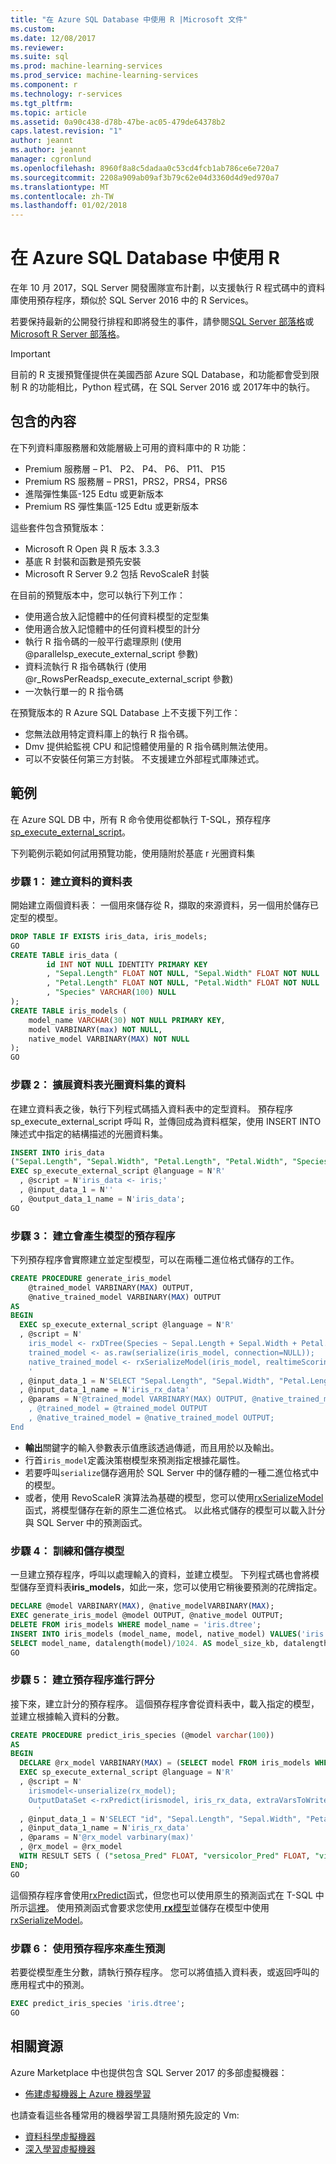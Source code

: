 ```yaml
---
title: "在 Azure SQL Database 中使用 R |Microsoft 文件"
ms.custom: 
ms.date: 12/08/2017
ms.reviewer: 
ms.suite: sql
ms.prod: machine-learning-services
ms.prod_service: machine-learning-services
ms.component: r
ms.technology: r-services
ms.tgt_pltfrm: 
ms.topic: article
ms.assetid: 0a90c438-d78b-47be-ac05-479de64378b2
caps.latest.revision: "1"
author: jeannt
ms.author: jeannt
manager: cgronlund
ms.openlocfilehash: 8960f8a8c5dadaa0c53cd4fcb1ab786ce6e720a7
ms.sourcegitcommit: 2208a909ab09af3b79c62e04d3360d4d9ed970a7
ms.translationtype: MT
ms.contentlocale: zh-TW
ms.lasthandoff: 01/02/2018
---
```

# <a name="using-r-in-azure-sql-database"></a>在 Azure SQL Database 中使用 R

在年 10 月 2017，SQL Server 開發團隊宣布計劃，以支援執行 R 程式碼中的資料庫使用預存程序，類似於 SQL Server 2016 中的 R Services。 

若要保持最新的公開發行排程和即將發生的事件，請參閱[SQL Server 部落格](https://blogs.technet.microsoft.com/dataplatforminsider/)或[Microsoft R Server 部落格](https://blogs.msdn.microsoft.com/rserver/)。

> [!IMPORTANT]
> 目前的 R 支援預覽僅提供在美國西部 Azure SQL Database，和功能都會受到限制 R 的功能相比，Python 程式碼，在 SQL Server 2016 或 2017年中的執行。

## <a name="whats-included"></a>包含的內容

在下列資料庫服務層和效能層級上可用的資料庫中的 R 功能：
 
- Premium 服務層 – P1、 P2、 P4、 P6、 P11、 P15
- Premium RS 服務層 – PRS1，PRS2，PRS4，PRS6
- 進階彈性集區-125 Edtu 或更新版本
- Premium RS 彈性集區-125 Edtu 或更新版本

這些套件包含預覽版本：

+   Microsoft R Open 與 R 版本 3.3.3
+   基底 R 封裝和函數是預先安裝
+   Microsoft R Server 9.2 包括 RevoScaleR 封裝

在目前的預覽版本中，您可以執行下列工作：

+ 使用適合放入記憶體中的任何資料模型的定型集
+   使用適合放入記憶體中的任何資料模型的計分
+   執行 R 指令碼的一般平行處理原則 (使用@parallelsp_execute_external_script 參數)
+   資料流執行 R 指令碼執行 (使用@r_RowsPerReadsp_execute_external_script 參數)
+   一次執行單一的 R 指令碼


在預覽版本的 R Azure SQL Database 上不支援下列工作：

+ 您無法啟用特定資料庫上的執行 R 指令碼。
+ Dmv 提供給監視 CPU 和記憶體使用量的 R 指令碼則無法使用。
+ 可以不安裝任何第三方封裝。 不支援建立外部程式庫陳述式。

## <a name="example"></a>範例

在 Azure SQL DB 中，所有 R 命令使用從都執行 T-SQL，預存程序[sp_execute_external_script](https://docs.microsoft.com/sql/relational-databases/system-stored-procedures/sp-execute-external-script-transact-sql)。 

下列範例示範如何試用預覽功能，使用隨附於基底 r 光圈資料集

### <a name="step-1-create-the-data-tables"></a>步驟 1： 建立資料的資料表

開始建立兩個資料表： 一個用來儲存從 R，擷取的來源資料，另一個用於儲存已定型的模型。

```sql
DROP TABLE IF EXISTS iris_data, iris_models;
GO
CREATE TABLE iris_data (
        id INT NOT NULL IDENTITY PRIMARY KEY
        , "Sepal.Length" FLOAT NOT NULL, "Sepal.Width" FLOAT NOT NULL
        , "Petal.Length" FLOAT NOT NULL, "Petal.Width" FLOAT NOT NULL
        , "Species" VARCHAR(100) NULL
);
CREATE TABLE iris_models (
    model_name VARCHAR(30) NOT NULL PRIMARY KEY,
    model VARBINARY(max) NOT NULL,
    native_model VARBINARY(MAX) NOT NULL
);
GO
```

### <a name="step-2-populate-table-with-data-from-the-iris-dataset"></a>步驟 2： 擴展資料表光圈資料集的資料

在建立資料表之後，執行下列程式碼插入資料表中的定型資料。 預存程序 sp_execute_external_script 呼叫 R，並傳回成為資料框架，使用 INSERT INTO 陳述式中指定的結構描述的光圈資料集。

```sql
INSERT INTO iris_data
("Sepal.Length", "Sepal.Width", "Petal.Length", "Petal.Width", "Species")
EXEC sp_execute_external_script @language = N'R'
  , @script = N'iris_data <- iris;'
  , @input_data_1 = N''
  , @output_data_1_name = N'iris_data';
GO
```

### <a name="step-3-create-the-stored-procedure-that-generates-the-model"></a>步驟 3： 建立會產生模型的預存程序

下列預存程序會實際建立並定型模型，可以在兩種二進位格式儲存的工作。

```sql
CREATE PROCEDURE generate_iris_model
    @trained_model VARBINARY(MAX) OUTPUT, 
    @native_trained_model VARBINARY(MAX) OUTPUT
AS
BEGIN
  EXEC sp_execute_external_script @language = N'R'
  , @script = N'
    iris_model <- rxDTree(Species ~ Sepal.Length + Sepal.Width + Petal.Length + Petal.Width, data = iris_rx_data);
    trained_model <- as.raw(serialize(iris_model, connection=NULL));
    native_trained_model <- rxSerializeModel(iris_model, realtimeScoringOnly = TRUE)
    '
  , @input_data_1 = N'SELECT "Sepal.Length", "Sepal.Width", "Petal.Length", "Petal.Width", "Species" FROM iris_data'
  , @input_data_1_name = N'iris_rx_data'
  , @params = N'@trained_model VARBINARY(MAX) OUTPUT, @native_trained_model VARBINARY(MAX) OUTPUT
    , @trained_model = @trained_model OUTPUT
    , @native_trained_model = @native_trained_model OUTPUT;
End
```

+ **輸出**關鍵字的輸入參數表示值應該透過傳遞，而且用於以及輸出。
+ 行首`iris_model`定義決策樹模型來預測指定根據花屬性。
+ 若要呼叫`serialize`儲存適用於 SQL Server 中的儲存體的一種二進位格式中的模型。 
+ 或者，使用 RevoScaleR 演算法為基礎的模型，您可以使用[rxSerializeModel](https://docs.microsoft.com/machine-learning-server/r-reference/revoscaler/rxserializemodel)函式，將模型儲存在新的原生二進位格式。 以此格式儲存的模型可以載入計分與 SQL Server 中的預測函式。

### <a name="step-4-train-and-save-the-model"></a>步驟 4： 訓練和儲存模型

一旦建立預存程序，呼叫以處理輸入的資料，並建立模型。 下列程式碼也會將模型儲存至資料表**iris_models**，如此一來，您可以使用它稍後要預測的花牌指定。

```sql
DECLARE @model VARBINARY(MAX), @native_modelVARBINARY(MAX);
EXEC generate_iris_model @model OUTPUT, @native_model OUTPUT;
DELETE FROM iris_models WHERE model_name = 'iris.dtree';
INSERT INTO iris_models (model_name, model, native_model) VALUES('iris.dtree', @model, @native_model);
SELECT model_name, datalength(model)/1024. AS model_size_kb, datalength(native_model)/1024. AS native_model_size_kb FROM iris_models;
GO
```

### <a name="step-5-create-a-stored-procedure-for-scoring"></a>步驟 5： 建立預存程序進行評分

接下來，建立計分的預存程序。 這個預存程序會從資料表中，載入指定的模型，並建立根據輸入資料的分數。

```sql
CREATE PROCEDURE predict_iris_species (@model varchar(100))
AS
BEGIN
  DECLARE @rx_model VARBINARY(MAX) = (SELECT model FROM iris_models WHERE model_name = @model);
  EXEC sp_execute_external_script @language = N'R'
  , @script = N'
    irismodel<-unserialize(rx_model);
    OutputDataSet <-rxPredict(irismodel, iris_rx_data, extraVarsToWrite = c("Species", "id"));
      '
  , @input_data_1 = N'SELECT "id", "Sepal.Length", "Sepal.Width", "Petal.Length", "Petal.Width", "Species" FROM iris_data'
  , @input_data_1_name = N'iris_rx_data'
  , @params = N'@rx_model varbinary(max)'
  , @rx_model = @rx_model
  WITH RESULT SETS ( ("setosa_Pred" FLOAT, "versicolor_Pred" FLOAT, "virginica_Pred" FLOAT, "Species.Actual" VARCHAR(100), "id" INT));
END;
GO
```

這個預存程序會使用[rxPredict](https://docs.microsoft.com/machine-learning-server/r-reference/revoscaler/rxpredict)函式，但您也可以使用原生的預測函式在 T-SQL 中所示[這裡](https://blogs.msdn.microsoft.com/sqlserverstorageengine/2017/09/25/announcing-general-availability-of-native-scoring-using-predict-function-in-azure-sql-database/)。 使用預測函式會要求您使用[ **rx**模型](https://docs.microsoft.com/machine-learning-server/r/concept-what-is-revoscaler)並儲存在模型中使用[rxSerializeModel](https://docs.microsoft.com/machine-learning-server/r-reference/revoscaler/rxserializemodel)。

### <a name="step-6-use-the-stored-procedure-to-generate-predictions"></a>步驟 6： 使用預存程序來產生預測

若要從模型產生分數，請執行預存程序。 您可以將值插入資料表，或返回呼叫的應用程式中的預測。

```sql
EXEC predict_iris_species 'iris.dtree';
GO
```

## <a name="related-resources"></a>相關資源

Azure Marketplace 中也提供包含 SQL Server 2017 的多部虛擬機器：

+ [佈建虛擬機器上 Azure 機器學習](provision-the-r-server-only-sql-server-2016-enterprise-vm-on-azure.md)

也請查看這些各種常用的機器學習工具隨附預先設定的 Vm:

+ [資料科學虛擬機器](https://docs.microsoft.com/azure/machine-learning/data-science-virtual-machine/overview)
+ [深入學習虛擬機器](https://docs.microsoft.com/azure/machine-learning/data-science-virtual-machine/deep-learning-dsvm-overview)

